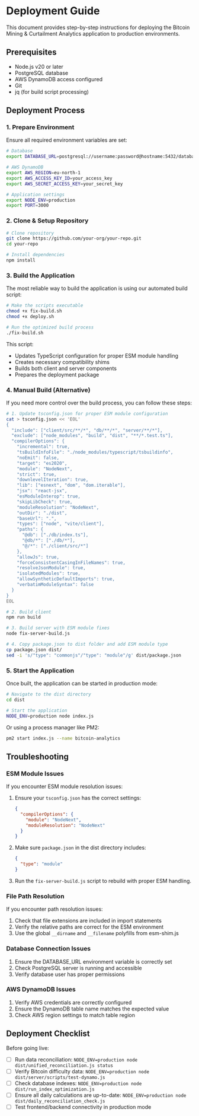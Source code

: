 # Deployment Guide

This document provides step-by-step instructions for deploying the Bitcoin Mining & Curtailment Analytics application to production environments.

## Prerequisites

- Node.js v20 or later
- PostgreSQL database
- AWS DynamoDB access configured
- Git
- jq (for build script processing)

## Deployment Process

### 1. Prepare Environment

Ensure all required environment variables are set:

```bash
# Database
export DATABASE_URL=postgresql://username:password@hostname:5432/database

# AWS DynamoDB
export AWS_REGION=eu-north-1
export AWS_ACCESS_KEY_ID=your_access_key
export AWS_SECRET_ACCESS_KEY=your_secret_key

# Application settings
export NODE_ENV=production
export PORT=3000
```

### 2. Clone & Setup Repository

```bash
# Clone repository
git clone https://github.com/your-org/your-repo.git
cd your-repo

# Install dependencies
npm install
```

### 3. Build the Application

The most reliable way to build the application is using our automated build script:

```bash
# Make the scripts executable
chmod +x fix-build.sh
chmod +x deploy.sh

# Run the optimized build process
./fix-build.sh
```

This script:
- Updates TypeScript configuration for proper ESM module handling
- Creates necessary compatibility shims
- Builds both client and server components
- Prepares the deployment package

### 4. Manual Build (Alternative)

If you need more control over the build process, you can follow these steps:

```bash
# 1. Update tsconfig.json for proper ESM module configuration
cat > tsconfig.json << 'EOL'
{
  "include": ["client/src/**/*", "db/**/*", "server/**/*"],
  "exclude": ["node_modules", "build", "dist", "**/*.test.ts"],
  "compilerOptions": {
    "incremental": true,
    "tsBuildInfoFile": "./node_modules/typescript/tsbuildinfo",
    "noEmit": false,
    "target": "es2020",
    "module": "NodeNext",
    "strict": true,
    "downlevelIteration": true,
    "lib": ["esnext", "dom", "dom.iterable"],
    "jsx": "react-jsx",
    "esModuleInterop": true,
    "skipLibCheck": true,
    "moduleResolution": "NodeNext",
    "outDir": "./dist",
    "baseUrl": ".",
    "types": ["node", "vite/client"],
    "paths": {
      "@db": ["./db/index.ts"],
      "@db/*": ["./db/*"],
      "@/*": ["./client/src/*"]
    },
    "allowJs": true,
    "forceConsistentCasingInFileNames": true,
    "resolveJsonModule": true,
    "isolatedModules": true,
    "allowSyntheticDefaultImports": true,
    "verbatimModuleSyntax": false
  }
}
EOL

# 2. Build client
npm run build

# 3. Build server with ESM module fixes
node fix-server-build.js

# 4. Copy package.json to dist folder and add ESM module type
cp package.json dist/
sed -i 's/"type": "commonjs"/"type": "module"/g' dist/package.json
```

### 5. Start the Application

Once built, the application can be started in production mode:

```bash
# Navigate to the dist directory
cd dist

# Start the application
NODE_ENV=production node index.js
```

Or using a process manager like PM2:

```bash
pm2 start index.js --name bitcoin-analytics
```

## Troubleshooting

### ESM Module Issues

If you encounter ESM module resolution issues:

1. Ensure your `tsconfig.json` has the correct settings:
   ```json
   {
     "compilerOptions": {
       "module": "NodeNext",
       "moduleResolution": "NodeNext"
     }
   }
   ```

2. Make sure `package.json` in the dist directory includes:
   ```json
   {
     "type": "module"
   }
   ```

3. Run the `fix-server-build.js` script to rebuild with proper ESM handling.

### File Path Resolution

If you encounter path resolution issues:

1. Check that file extensions are included in import statements
2. Verify the relative paths are correct for the ESM environment
3. Use the global `__dirname` and `__filename` polyfills from esm-shim.js

### Database Connection Issues

1. Ensure the DATABASE_URL environment variable is correctly set
2. Check PostgreSQL server is running and accessible
3. Verify database user has proper permissions

### AWS DynamoDB Issues

1. Verify AWS credentials are correctly configured
2. Ensure the DynamoDB table name matches the expected value
3. Check AWS region settings to match table region

## Deployment Checklist

Before going live:

- [ ] Run data reconciliation: `NODE_ENV=production node dist/unified_reconciliation.js status`
- [ ] Verify Bitcoin difficulty data: `NODE_ENV=production node dist/server/scripts/test-dynamo.js`
- [ ] Check database indexes: `NODE_ENV=production node dist/run_index_optimization.js`
- [ ] Ensure all daily calculations are up-to-date: `NODE_ENV=production node dist/daily_reconciliation_check.js`
- [ ] Test frontend/backend connectivity in production mode
